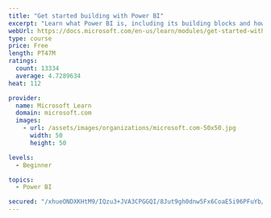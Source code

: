 ```yaml
---
title: "Get started building with Power BI"
excerpt: "Learn what Power BI is, including its building blocks and how they work together."
webUrl: https://docs.microsoft.com/en-us/learn/modules/get-started-with-power-bi/
type: course
price: Free
length: PT47M
ratings:
  count: 13334
  average: 4.7289634
heat: 112

provider:
  name: Microsoft Learn
  domain: microsoft.com
  images:
    - url: /assets/images/organizations/microsoft.com-50x50.jpg
      width: 50
      height: 50

levels:
  - Beginner

topics:
  - Power BI

secured: "/xhueONDXKHtM9/IQzu3+JVA3CPGGQI/8Jut9gh0dnw5Fx6CoaE5i96PFuYb/hguEi9T0pvfrXNcV/K+XHpCLhRHPZRWN3IC1AmLFi0XCJIFoYoZIS/ZkUJhrZ+heFeVQwAeK6+WxERqD7MjVzUr8k6YGLr7RQ5iC0M2OuXTWDPznPjV03tPcS0EU06tHn1xZAGJVTCjSxUhYC35oV9Gu7jg9Y2ZkzSCbZXvwDl/OG7VeIKxyb16usIOQP44r6hgXNdxTfUVHetlPiScZd0MiUDkEa/F+bYdSKueqAepkdi0F0PQ+gktzLsBymrtdPPvwAk+lunVz6cHlRwWv8GMbtRgDnlP7rdgI3pb6P2hmkykLX9pQ90q0Konp/ltTycV9kytK77uY6AMN7Q9FfkVug==;raCqh3wN8WnvbvD1S4HgZw=="
---
```


